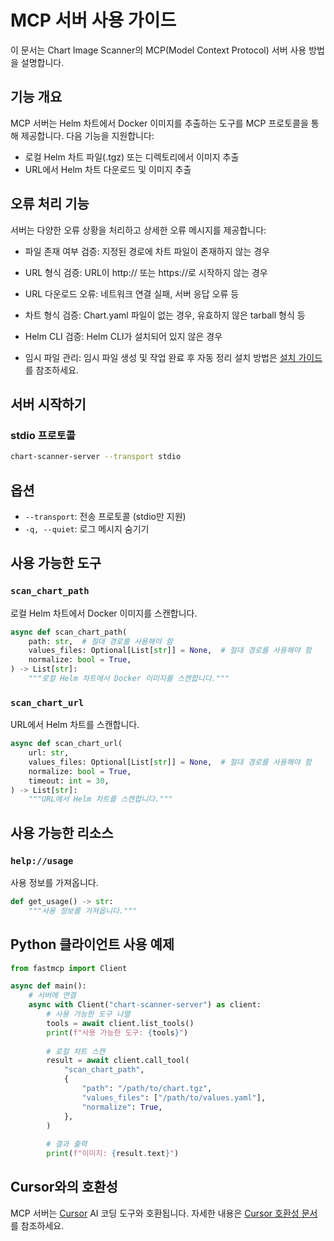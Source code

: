 # MCP 서버 사용 가이드

이 문서는 Chart Image Scanner의 MCP(Model Context Protocol) 서버 사용 방법을 설명합니다.

## 기능 개요

MCP 서버는 Helm 차트에서 Docker 이미지를 추출하는 도구를 MCP 프로토콜을 통해 제공합니다. 다음 기능을 지원합니다:

- 로컬 Helm 차트 파일(.tgz) 또는 디렉토리에서 이미지 추출
- URL에서 Helm 차트 다운로드 및 이미지 추출

## 오류 처리 기능

서버는 다양한 오류 상황을 처리하고 상세한 오류 메시지를 제공합니다:

- 파일 존재 여부 검증: 지정된 경로에 차트 파일이 존재하지 않는 경우
- URL 형식 검증: URL이 http:// 또는 https://로 시작하지 않는 경우
- URL 다운로드 오류: 네트워크 연결 실패, 서버 응답 오류 등

- 차트 형식 검증: Chart.yaml 파일이 없는 경우, 유효하지 않은 tarball 형식 등
- Helm CLI 검증: Helm CLI가 설치되어 있지 않은 경우
- 임시 파일 관리: 임시 파일 생성 및 작업 완료 후 자동 정리
설치 방법은 [설치 가이드](./installation.md)를 참조하세요.

## 서버 시작하기

### stdio 프로토콜
```bash
chart-scanner-server --transport stdio
```

## 옵션

- `--transport`: 전송 프로토콜 (stdio만 지원)
- `-q, --quiet`: 로그 메시지 숨기기

## 사용 가능한 도구

### `scan_chart_path`

로컬 Helm 차트에서 Docker 이미지를 스캔합니다.

```python
async def scan_chart_path(
    path: str,  # 절대 경로를 사용해야 함
    values_files: Optional[List[str]] = None,  # 절대 경로를 사용해야 함
    normalize: bool = True,
) -> List[str]:
    """로컬 Helm 차트에서 Docker 이미지를 스캔합니다."""
```

### `scan_chart_url`

URL에서 Helm 차트를 스캔합니다.

```python
async def scan_chart_url(
    url: str,
    values_files: Optional[List[str]] = None,  # 절대 경로를 사용해야 함
    normalize: bool = True,
    timeout: int = 30,
) -> List[str]:
    """URL에서 Helm 차트를 스캔합니다."""
```



## 사용 가능한 리소스

### `help://usage`

사용 정보를 가져옵니다.

```python
def get_usage() -> str:
    """사용 정보를 가져옵니다."""
```

## Python 클라이언트 사용 예제

```python
from fastmcp import Client

async def main():
    # 서버에 연결
    async with Client("chart-scanner-server") as client:
        # 사용 가능한 도구 나열
        tools = await client.list_tools()
        print(f"사용 가능한 도구: {tools}")
        
        # 로컬 차트 스캔
        result = await client.call_tool(
            "scan_chart_path",
            {
                "path": "/path/to/chart.tgz",
                "values_files": ["/path/to/values.yaml"],
                "normalize": True,
            },
        )
        
        # 결과 출력
        print(f"이미지: {result.text}")
```

## Cursor와의 호환성

MCP 서버는 [Cursor](https://cursor.com/) AI 코딩 도구와 호환됩니다. 자세한 내용은 [Cursor 호환성 문서](./cursor.md)를 참조하세요.
